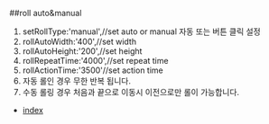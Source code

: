 ##roll auto&manual  
1. setRollType:'manual',//set auto or manual  자동 또는 버튼 클릭 설정  
2. rollAutoWidth:'400',//set width  
3. rollAutoHeight:'200',//set height  
4. rollRepeatTime:'4000',//set repeat time  
5. rollActionTime:'3500'//set action time  
6. 자동 롤인 경우 무한 반복 됩니다.  
7. 수동 롤링 경우 처음과 끝으로 이동시 이전으로만 롤이 가능합니다.  

- <a href="http://smilesol85.github.io/roll/roll.html" taget="_blank">index</a>  